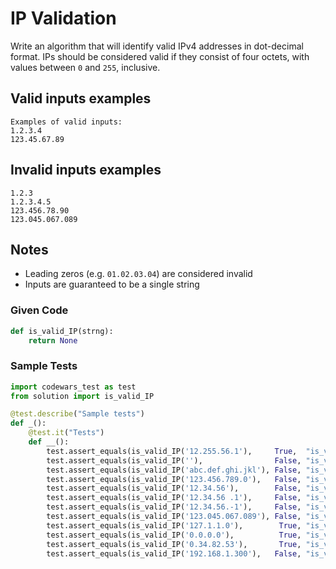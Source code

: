 # IP Validation

Write an algorithm that will identify valid IPv4 addresses in dot-decimal format. IPs should be considered valid if they consist of four octets, with values between `0` and `255`, inclusive.

## Valid inputs examples

```text
Examples of valid inputs:
1.2.3.4
123.45.67.89
```

## Invalid inputs examples

```text
1.2.3
1.2.3.4.5
123.456.78.90
123.045.067.089
```

## Notes

- Leading zeros (e.g. `01.02.03.04`) are considered invalid
- Inputs are guaranteed to be a single string

### Given Code

```python
def is_valid_IP(strng):
    return None
```

### Sample Tests

```python
import codewars_test as test
from solution import is_valid_IP

@test.describe("Sample tests")
def _():
    @test.it("Tests")
    def __():
        test.assert_equals(is_valid_IP('12.255.56.1'),     True,  "is_valid_IP('12.255.56.1')")
        test.assert_equals(is_valid_IP(''),                False, "is_valid_IP('')")
        test.assert_equals(is_valid_IP('abc.def.ghi.jkl'), False, "is_valid_IP('abc.def.ghi.jkl')")
        test.assert_equals(is_valid_IP('123.456.789.0'),   False, "is_valid_IP('123.456.789.0')")
        test.assert_equals(is_valid_IP('12.34.56'),        False, "is_valid_IP('12.34.56')")
        test.assert_equals(is_valid_IP('12.34.56 .1'),     False, "is_valid_IP('12.34.56 .1')")
        test.assert_equals(is_valid_IP('12.34.56.-1'),     False, "is_valid_IP('12.34.56.-1')")
        test.assert_equals(is_valid_IP('123.045.067.089'), False, "is_valid_IP('123.045.067.089')")
        test.assert_equals(is_valid_IP('127.1.1.0'),        True, "is_valid_IP('127.1.1.0.0')")
        test.assert_equals(is_valid_IP('0.0.0.0'),          True, "is_valid_IP('0.0.0.0')")
        test.assert_equals(is_valid_IP('0.34.82.53'),       True, "is_valid_IP('0.34.82.53')")
        test.assert_equals(is_valid_IP('192.168.1.300'),   False, "is_valid_IP('192.168.1.300')")
```
